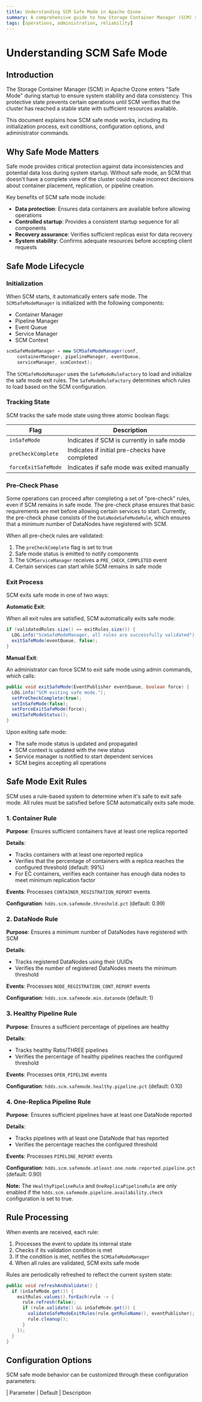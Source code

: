 ```yaml
---
title: Understanding SCM Safe Mode in Apache Ozone
summary: A comprehensive guide to how Storage Container Manager (SCM) safe mode works, including initialization, exit conditions, configuration options, and administrator commands.
tags: [operations, administration, reliability]
---
```


# Understanding SCM Safe Mode

## Introduction

The Storage Container Manager (SCM) in Apache Ozone enters "Safe Mode" during startup to ensure system stability and data consistency. This protective state prevents certain operations until SCM verifies that the cluster has reached a stable state with sufficient resources available.

This document explains how SCM safe mode works, including its initialization process, exit conditions, configuration options, and administrator commands.

## Why Safe Mode Matters

Safe mode provides critical protection against data inconsistencies and potential data loss during system startup. Without safe mode, an SCM that doesn't have a complete view of the cluster could make incorrect decisions about container placement, replication, or pipeline creation.

Key benefits of SCM safe mode include:

-   **Data protection**: Ensures data containers are available before allowing operations
-   **Controlled startup**: Provides a consistent startup sequence for all components
-   **Recovery assurance**: Verifies sufficient replicas exist for data recovery
-   **System stability**: Confirms adequate resources before accepting client requests

## Safe Mode Lifecycle

### Initialization

When SCM starts, it automatically enters safe mode. The `SCMSafeModeManager` is initialized with the following components:

-   Container Manager
-   Pipeline Manager
-   Event Queue
-   Service Manager
-   SCM Context

```java
scmSafeModeManager = new SCMSafeModeManager(conf,
    containerManager, pipelineManager, eventQueue,
    serviceManager, scmContext);
```

The `SCMSafeModeManager` uses the `SafeModeRuleFactory` to load and initialize the safe mode exit rules. The `SafeModeRuleFactory` determines which rules to load based on the SCM configuration.

### Tracking State

SCM tracks the safe mode state using three atomic boolean flags:

| Flag                 | Description                                                    |
| -------------------- | -------------------------------------------------------------- |
| `inSafeMode`         | Indicates if SCM is currently in safe mode                   |
| `preCheckComplete`   | Indicates if initial pre-checks have completed                |
| `forceExitSafeMode`  | Indicates if safe mode was exited manually                    |

### Pre-Check Phase

Some operations can proceed after completing a set of "pre-check" rules, even if SCM remains in safe mode. The pre-check phase ensures that basic requirements are met before allowing certain services to start. Currently, the pre-check phase consists of the `DataNodeSafeModeRule`, which ensures that a minimum number of DataNodes have registered with SCM.

When all pre-check rules are validated:

1.  The `preCheckComplete` flag is set to true
2.  Safe mode status is emitted to notify components
3.  The `SCMServiceManager` receives a `PRE_CHECK_COMPLETED` event
4.  Certain services can start while SCM remains in safe mode

### Exit Process

SCM exits safe mode in one of two ways:

**Automatic Exit**:

When all exit rules are satisfied, SCM automatically exits safe mode:

```java
if (validatedRules.size() == exitRules.size()) {
  LOG.info("ScmSafeModeManager, all rules are successfully validated");
  exitSafeMode(eventQueue, false);
}
```

**Manual Exit**:

An administrator can force SCM to exit safe mode using admin commands, which calls:

```java
public void exitSafeMode(EventPublisher eventQueue, boolean force) {
  LOG.info("SCM exiting safe mode.");
  setPreCheckComplete(true);
  setInSafeMode(false);
  setForceExitSafeMode(force);
  emitSafeModeStatus();
}
```

Upon exiting safe mode:

-   The safe mode status is updated and propagated
-   SCM context is updated with the new status
-   Service manager is notified to start dependent services
-   SCM begins accepting all operations

## Safe Mode Exit Rules

SCM uses a rule-based system to determine when it's safe to exit safe mode. All rules must be satisfied before SCM automatically exits safe mode.

### 1. Container Rule

**Purpose**: Ensures sufficient containers have at least one replica reported

**Details**:

-   Tracks containers with at least one reported replica
-   Verifies that the percentage of containers with a replica reaches the configured threshold (default: 99%)
-   For EC containers, verifies each container has enough data nodes to meet minimum replication factor

**Events**: Processes `CONTAINER_REGISTRATION_REPORT` events

**Configuration**: `hdds.scm.safemode.threshold.pct` (default: 0.99)

### 2. DataNode Rule

**Purpose**: Ensures a minimum number of DataNodes have registered with SCM

**Details**:

-   Tracks registered DataNodes using their UUIDs
-   Verifies the number of registered DataNodes meets the minimum threshold

**Events**: Processes `NODE_REGISTRATION_CONT_REPORT` events

**Configuration**: `hdds.scm.safemode.min.datanode` (default: 1)

### 3. Healthy Pipeline Rule

**Purpose**: Ensures a sufficient percentage of pipelines are healthy

**Details**:

-   Tracks healthy Ratis/THREE pipelines
-   Verifies the percentage of healthy pipelines reaches the configured threshold

**Events**: Processes `OPEN_PIPELINE` events

**Configuration**: `hdds.scm.safemode.healthy.pipeline.pct` (default: 0.10)

### 4. One-Replica Pipeline Rule

**Purpose**: Ensures sufficient pipelines have at least one DataNode reported

**Details**:

-   Tracks pipelines with at least one DataNode that has reported
-   Verifies the percentage reaches the configured threshold

**Events**: Processes `PIPELINE_REPORT` events

**Configuration**: `hdds.scm.safemode.atleast.one.node.reported.pipeline.pct` (default: 0.90)

**Note:** The `HealthyPipelineRule` and `OneReplicaPipelineRule` are only enabled if the `hdds.scm.safemode.pipeline.availability.check` configuration is set to true.

## Rule Processing

When events are received, each rule:

1.  Processes the event to update its internal state
2.  Checks if its validation condition is met
3.  If the condition is met, notifies the `SCMSafeModeManager`
4.  When all rules are validated, SCM exits safe mode

Rules are periodically refreshed to reflect the current system state:

```java
public void refreshAndValidate() {
  if (inSafeMode.get()) {
    exitRules.values().forEach(rule -> {
      rule.refresh(false);
      if (rule.validate() && inSafeMode.get()) {
        validateSafeModeExitRules(rule.getRuleName(), eventPublisher);
        rule.cleanup();
      }
    });
  }
}
```

## Configuration Options

SCM safe mode behavior can be customized through these configuration parameters:

| Parameter                                                    | Default | Description
